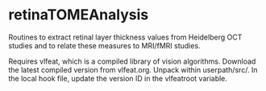 # retinaTOMEAnalysis
Routines to extract retinal layer thickness values from Heidelberg OCT studies and to relate these measures to MRI/fMRI studies.

Requires vlfeat, which is a compiled library of vision algorithms. Download the latest compiled version from vlfeat.org. Unpack within userpath/src/. In the local hook file, update the version ID in the vlfeatroot variable.